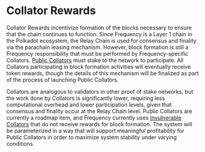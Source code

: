 # Collator Rewards

Collator Rewards incentivize formation of the blocks necessary to ensure that the chain continues to function.
Since Frequency is a Layer 1 chain in the Polkadot ecosystem, the Relay Chain is used for consensus and finality via the parachain leasing mechanism.
However, block formation is still a Frequency responsibility that must be performed by Frequency-specific Collators.
[Public Collators](../Glossary.md#public-collator) must stake to the network to participate.
All Collators participating in block formation activities will eventually receive token rewards, though the details of this mechanism will be finalized as part of the process of launching Public Collators.

<!-- TODO: DIAGRAM -->

Collators are analogous to validators in other proof of stake networks, but the work done by Collators is significantly lower, requiring less computational overhead and lower participation levels, given that consensus and finality occur at the Relay Chain level.
Public Collators are currently a roadmap item, and Frequency currently uses [Invulnerable Collators](../Glossary.md#invulnerable-collator) that do not receive rewards for block formation.
The system will be parameterized in a way that will support meaningful profitability for Public Collators in order to maximize system stability under varying conditions.
